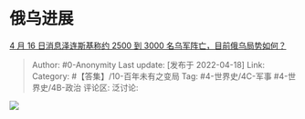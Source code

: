 # 俄乌进展
[4 月 16 日消息泽连斯基称约 2500 到 3000 名乌军阵亡，目前俄乌局势如何？](https://www.zhihu.com/question/528278170/answer/2445466796)

> Author: #0-Anonymity
> Last update: [发布于 2022-04-18]
> Link:
> Category: #【答集】/10-百年未有之变局
> Tag: #4-世界史/4C-军事 #4-世界史/4B-政治
> 评论区:
> 泛讨论:

![](https://picx.zhimg.com/80/v2-2658b9b21b9981d346fb9f6081efda73_1440w.webp?source=c8b7c179)
